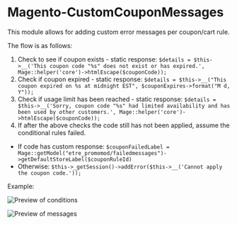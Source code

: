 # Magento-CustomCouponMessages
This module allows for adding custom error messages per coupon/cart rule.

The flow is as follows:

1. Check to see if coupon exists - static response: `$details = $this->__('This coupon code "%s" does not exist or has expired.', Mage::helper('core')->htmlEscape($couponCode));`
2. Check if coupon expired - static response: `$details = $this->__("This coupon expired on %s at midnight EST", $couponExpires->format("M d, Y"));`
3. Check if usage limit has been reached - static response: `$details = $this->__('Sorry, coupon code "%s" had limited availability and has been used by other customers.', Mage::helper('core')->htmlEscape($couponCode));`
4. If after the above checks the code still has not been applied, assume the conditional rules failed.
 - If code has custom response: `$couponFailedLabel = Mage::getModel("etre_promomod/failedmessages")->getDefaultStoreLabel($couponRuleId)`
 - Otherwise: `$this->_getSession()->addError($this->__('Cannot apply the coupon code.'));`

Example:

![Preview of conditions](https://i.imgur.com/outudse.jpg "Magento Custom Coupon Messages")

![Preview of messages](https://i.imgur.com/p6Faydb.jpg "Magento Custom Coupon Errors")




